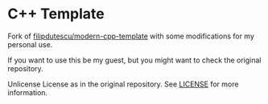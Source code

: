 # C++ Template
Fork of [filipdutescu/modern-cpp-template](https://github.com/filipdutescu/modern-cpp-template) with some modifications for my personal use.

If you want to use this be my guest, but you might want to check the original repository.

Unlicense License as in the original repository. See [LICENSE](LICENSE) for more information.

